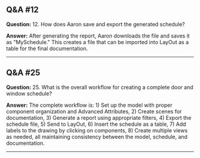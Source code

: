 
## Q&A #12

**Question:** 12. How does Aaron save and export the generated schedule?

**Answer:** After generating the report, Aaron downloads the file and saves it as "MySchedule." This creates a file that can be imported into LayOut as a table for the final documentation.

---

## Q&A #25

**Question:** 25. What is the overall workflow for creating a complete door and window schedule?

**Answer:** The complete workflow is: 1) Set up the model with proper component organization and Advanced Attributes, 2) Create scenes for documentation, 3) Generate a report using appropriate filters, 4) Export the schedule file, 5) Send to LayOut, 6) Insert the schedule as a table, 7) Add labels to the drawing by clicking on components, 8) Create multiple views as needed, all maintaining consistency between the model, schedule, and documentation.

---
